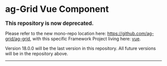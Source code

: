ag-Grid Vue Component
==============

<big>**This repository is now deprecated.**</big>

Please refer to the new mono-repo location here: https://github.com/ag-grid/ag-grid, with this specific Framework Project living here: [vue](https://github.com/ag-grid/ag-grid/blob/master/community-modules/vue/).

Version 18.0.0 will be the last version in this repository. All future versions will be in the repository above.

---
